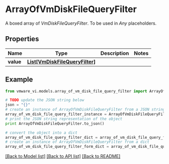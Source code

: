# ArrayOfVmDiskFileQueryFilter

A boxed array of *VmDiskFileQueryFilter*. To be used in *Any* placeholders. 

## Properties
Name | Type | Description | Notes
------------ | ------------- | ------------- | -------------
**value** | [**List[VmDiskFileQueryFilter]**](VmDiskFileQueryFilter.md) |  | 

## Example

```python
from vmware_vi.models.array_of_vm_disk_file_query_filter import ArrayOfVmDiskFileQueryFilter

# TODO update the JSON string below
json = "{}"
# create an instance of ArrayOfVmDiskFileQueryFilter from a JSON string
array_of_vm_disk_file_query_filter_instance = ArrayOfVmDiskFileQueryFilter.from_json(json)
# print the JSON string representation of the object
print ArrayOfVmDiskFileQueryFilter.to_json()

# convert the object into a dict
array_of_vm_disk_file_query_filter_dict = array_of_vm_disk_file_query_filter_instance.to_dict()
# create an instance of ArrayOfVmDiskFileQueryFilter from a dict
array_of_vm_disk_file_query_filter_form_dict = array_of_vm_disk_file_query_filter.from_dict(array_of_vm_disk_file_query_filter_dict)
```
[[Back to Model list]](../README.md#documentation-for-models) [[Back to API list]](../README.md#documentation-for-api-endpoints) [[Back to README]](../README.md)


